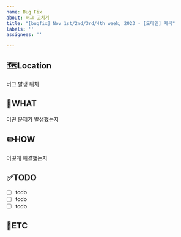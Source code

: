 ```yaml
---
name: Bug Fix
about: 버그 고치기
title: "[bugfix] Nov 1st/2nd/3rd/4th week, 2023 - [도메인] 제목"
labels: ''
assignees: ''

---
```


🗺️Location
-
버그 발생 위치

🤷WHAT
-
어떤 문제가 발생했는지

✏️HOW
-
어떻게 해결했는지

✅TODO
-
- [ ] todo
- [ ] todo
- [ ] todo

🐾ETC
-
